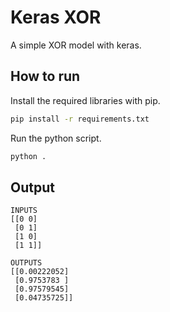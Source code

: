 # Keras XOR
A simple XOR model with keras.

## How to run
Install the required libraries with pip.
```sh
pip install -r requirements.txt
```

Run the python script.
```sh
python .
```

## Output
```
INPUTS
[[0 0]
 [0 1]
 [1 0]
 [1 1]]

OUTPUTS
[[0.00222052]
 [0.9753783 ]
 [0.97579545]
 [0.04735725]]
```
